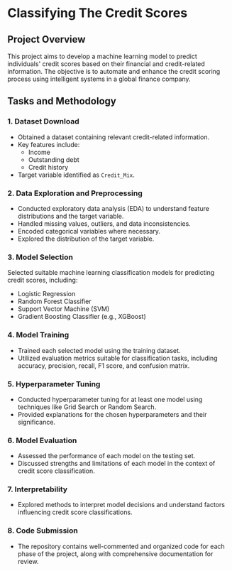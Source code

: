 
# Classifying The Credit Scores

## Project Overview
This project aims to develop a machine learning model to predict individuals' credit scores based on their financial and credit-related information. The objective is to automate and enhance the credit scoring process using intelligent systems in a global finance company.

## Tasks and Methodology

### 1. Dataset Download
- Obtained a dataset containing relevant credit-related information.
- Key features include:
  - Income
  - Outstanding debt
  - Credit history
- Target variable identified as `Credit_Mix`.

### 2. Data Exploration and Preprocessing
- Conducted exploratory data analysis (EDA) to understand feature distributions and the target variable.
- Handled missing values, outliers, and data inconsistencies.
- Encoded categorical variables where necessary.
- Explored the distribution of the target variable.

### 3. Model Selection
Selected suitable machine learning classification models for predicting credit scores, including:
- Logistic Regression
- Random Forest Classifier
- Support Vector Machine (SVM)
- Gradient Boosting Classifier (e.g., XGBoost)

### 4. Model Training
- Trained each selected model using the training dataset.
- Utilized evaluation metrics suitable for classification tasks, including accuracy, precision, recall, F1 score, and confusion matrix.

### 5. Hyperparameter Tuning
- Conducted hyperparameter tuning for at least one model using techniques like Grid Search or Random Search.
- Provided explanations for the chosen hyperparameters and their significance.

### 6. Model Evaluation
- Assessed the performance of each model on the testing set.
- Discussed strengths and limitations of each model in the context of credit score classification.

### 7. Interpretability
- Explored methods to interpret model decisions and understand factors influencing credit score classifications.

### 8. Code Submission
- The repository contains well-commented and organized code for each phase of the project, along with comprehensive documentation for review.
